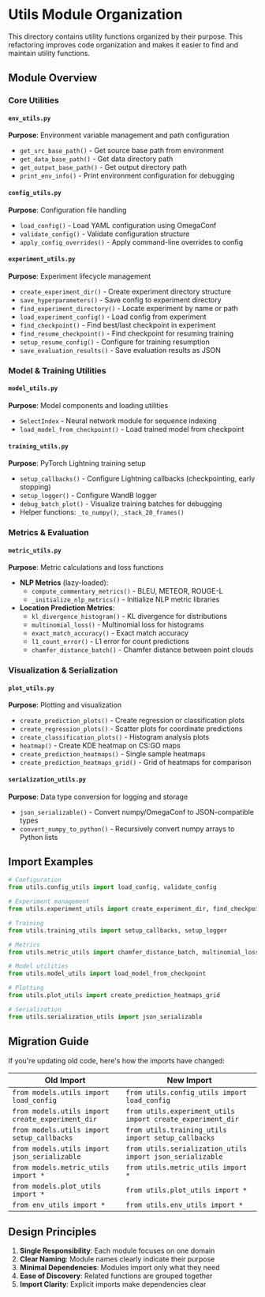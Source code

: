 # Utils Module Organization

This directory contains utility functions organized by their purpose. This refactoring improves code organization and makes it easier to find and maintain utility functions.

## Module Overview

### Core Utilities

#### `env_utils.py`
**Purpose**: Environment variable management and path configuration
- `get_src_base_path()` - Get source base path from environment
- `get_data_base_path()` - Get data directory path
- `get_output_base_path()` - Get output directory path
- `print_env_info()` - Print environment configuration for debugging

#### `config_utils.py`
**Purpose**: Configuration file handling
- `load_config()` - Load YAML configuration using OmegaConf
- `validate_config()` - Validate configuration structure
- `apply_config_overrides()` - Apply command-line overrides to config

#### `experiment_utils.py`
**Purpose**: Experiment lifecycle management
- `create_experiment_dir()` - Create experiment directory structure
- `save_hyperparameters()` - Save config to experiment directory
- `find_experiment_directory()` - Locate experiment by name or path
- `load_experiment_config()` - Load config from experiment
- `find_checkpoint()` - Find best/last checkpoint in experiment
- `find_resume_checkpoint()` - Find checkpoint for resuming training
- `setup_resume_config()` - Configure for training resumption
- `save_evaluation_results()` - Save evaluation results as JSON

### Model & Training Utilities

#### `model_utils.py`
**Purpose**: Model components and loading utilities
- `SelectIndex` - Neural network module for sequence indexing
- `load_model_from_checkpoint()` - Load trained model from checkpoint

#### `training_utils.py`
**Purpose**: PyTorch Lightning training setup
- `setup_callbacks()` - Configure Lightning callbacks (checkpointing, early stopping)
- `setup_logger()` - Configure WandB logger
- `debug_batch_plot()` - Visualize training batches for debugging
- Helper functions: `_to_numpy()`, `_stack_20_frames()`

### Metrics & Evaluation

#### `metric_utils.py`
**Purpose**: Metric calculations and loss functions
- **NLP Metrics** (lazy-loaded):
  - `compute_commentary_metrics()` - BLEU, METEOR, ROUGE-L
  - `_initialize_nlp_metrics()` - Initialize NLP metric libraries
- **Location Prediction Metrics**:
  - `kl_divergence_histogram()` - KL divergence for distributions
  - `multinomial_loss()` - Multinomial loss for histograms
  - `exact_match_accuracy()` - Exact match accuracy
  - `l1_count_error()` - L1 error for count predictions
  - `chamfer_distance_batch()` - Chamfer distance between point clouds

### Visualization & Serialization

#### `plot_utils.py`
**Purpose**: Plotting and visualization
- `create_prediction_plots()` - Create regression or classification plots
- `create_regression_plots()` - Scatter plots for coordinate predictions
- `create_classification_plots()` - Histogram analysis plots
- `heatmap()` - Create KDE heatmap on CS:GO maps
- `create_prediction_heatmaps()` - Single sample heatmaps
- `create_prediction_heatmaps_grid()` - Grid of heatmaps for comparison

#### `serialization_utils.py`
**Purpose**: Data type conversion for logging and storage
- `json_serializable()` - Convert numpy/OmegaConf to JSON-compatible types
- `convert_numpy_to_python()` - Recursively convert numpy arrays to Python lists

## Import Examples

```python
# Configuration
from utils.config_utils import load_config, validate_config

# Experiment management
from utils.experiment_utils import create_experiment_dir, find_checkpoint

# Training
from utils.training_utils import setup_callbacks, setup_logger

# Metrics
from utils.metric_utils import chamfer_distance_batch, multinomial_loss

# Model utilities
from utils.model_utils import load_model_from_checkpoint

# Plotting
from utils.plot_utils import create_prediction_heatmaps_grid

# Serialization
from utils.serialization_utils import json_serializable
```

## Migration Guide

If you're updating old code, here's how the imports have changed:

| Old Import | New Import |
|------------|-----------|
| `from models.utils import load_config` | `from utils.config_utils import load_config` |
| `from models.utils import create_experiment_dir` | `from utils.experiment_utils import create_experiment_dir` |
| `from models.utils import setup_callbacks` | `from utils.training_utils import setup_callbacks` |
| `from models.utils import json_serializable` | `from utils.serialization_utils import json_serializable` |
| `from models.metric_utils import *` | `from utils.metric_utils import *` |
| `from models.plot_utils import *` | `from utils.plot_utils import *` |
| `from env_utils import *` | `from utils.env_utils import *` |

## Design Principles

1. **Single Responsibility**: Each module focuses on one domain
2. **Clear Naming**: Module names clearly indicate their purpose
3. **Minimal Dependencies**: Modules import only what they need
4. **Ease of Discovery**: Related functions are grouped together
5. **Import Clarity**: Explicit imports make dependencies clear
